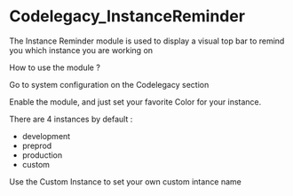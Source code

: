 # Codelegacy_InstanceReminder
The Instance Reminder module is used to display a visual top bar to remind you which instance you are working on

How to use the module ?

Go to system configuration on the Codelegacy section

Enable the module, and just set your favorite Color for your instance.

There are 4 instances by default :
<ul>
<li> development </li>
<li> preprod </li>
<li> production </li>
<li> custom </li>
</ul>

Use the Custom Instance to set your own custom intance name


